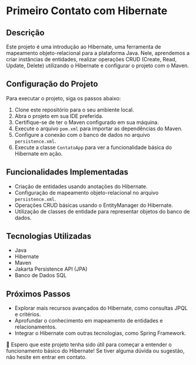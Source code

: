 # Primeiro Contato com Hibernate

## Descrição
Este projeto é uma introdução ao Hibernate, uma ferramenta de mapeamento objeto-relacional para a plataforma Java. Nele, aprendemos a criar instâncias de entidades, realizar operações CRUD (Create, Read, Update, Delete) utilizando o Hibernate e configurar o projeto com o Maven.

## Configuração do Projeto
Para executar o projeto, siga os passos abaixo:

1. Clone este repositório para o seu ambiente local.
2. Abra o projeto em sua IDE preferida.
3. Certifique-se de ter o Maven configurado em sua máquina.
4. Execute o arquivo `pom.xml` para importar as dependências do Maven.
5. Configure a conexão com o banco de dados no arquivo `persistence.xml`.
6. Execute a classe `ContatoApp` para ver a funcionalidade básica do Hibernate em ação.

## Funcionalidades Implementadas
- Criação de entidades usando anotações do Hibernate.
- Configuração de mapeamento objeto-relacional no arquivo `persistence.xml`.
- Operações CRUD básicas usando o EntityManager do Hibernate.
- Utilização de classes de entidade para representar objetos do banco de dados.

## Tecnologias Utilizadas
- Java
- Hibernate
- Maven
- Jakarta Persistence API (JPA)
- Banco de Dados SQL

## Próximos Passos
- Explorar mais recursos avançados do Hibernate, como consultas JPQL e critérios.
- Aprofundar o conhecimento em mapeamento de entidades e relacionamentos.
- Integrar o Hibernate com outras tecnologias, como Spring Framework.

🚀 Espero que este projeto tenha sido útil para começar a entender o funcionamento básico do Hibernate! Se tiver alguma dúvida ou sugestão, não hesite em entrar em contato.
